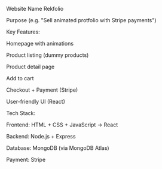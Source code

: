 Website Name Rekfolio


Purpose (e.g. "Sell animated protfolio with Stripe payments")


Key Features:


Homepage with animations


Product listing (dummy products)


Product detail page


Add to cart


Checkout + Payment (Stripe)


User-friendly UI (React)


Tech Stack:


Frontend: HTML + CSS + JavaScript → React


Backend: Node.js + Express


Database: MongoDB (via MongoDB Atlas)


Payment: Stripe



